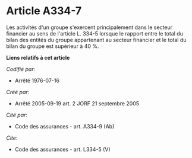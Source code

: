 # Article A334-7

Les activités d'un groupe s'exercent principalement dans le secteur financier au sens de l'article L. 334-5 lorsque le
rapport entre le total du bilan des entités du groupe appartenant au secteur financier et le total du bilan du groupe est
supérieur à 40 %.

**Liens relatifs à cet article**

_Codifié par_:

  - Arrêté 1976-07-16

_Créé par_:

  - Arrêté 2005-09-19 art. 2 JORF 21 septembre 2005

_Cité par_:

  - Code des assurances - art. A334-9 (Ab)

_Cite_:

  - Code des assurances - art. L334-5 (V)
